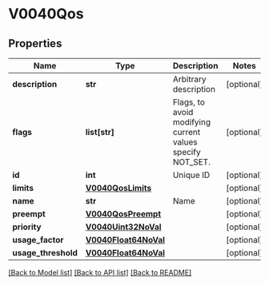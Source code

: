# V0040Qos

## Properties
Name | Type | Description | Notes
------------ | ------------- | ------------- | -------------
**description** | **str** | Arbitrary description | [optional] 
**flags** | **list[str]** | Flags, to avoid modifying current values specify NOT_SET. | [optional] 
**id** | **int** | Unique ID | [optional] 
**limits** | [**V0040QosLimits**](V0040QosLimits.md) |  | [optional] 
**name** | **str** | Name | [optional] 
**preempt** | [**V0040QosPreempt**](V0040QosPreempt.md) |  | [optional] 
**priority** | [**V0040Uint32NoVal**](V0040Uint32NoVal.md) |  | [optional] 
**usage_factor** | [**V0040Float64NoVal**](V0040Float64NoVal.md) |  | [optional] 
**usage_threshold** | [**V0040Float64NoVal**](V0040Float64NoVal.md) |  | [optional] 

[[Back to Model list]](../README.md#documentation-for-models) [[Back to API list]](../README.md#documentation-for-api-endpoints) [[Back to README]](../README.md)


